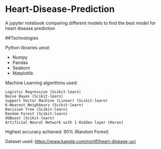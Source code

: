 # Heart-Disease-Prediction
A jupyter notebook comparing different models to find the best model for heart disease prediction

##Technologies

Python libraries uesd:
    
  - Numpy
  - Pandas
  - Seaborn
  - Matplotlib
    
    

Machine Learning algorithms used:

    Logistic Regression (Scikit-learn)
    Naive Bayes (Scikit-learn)
    Support Vector Machine (Linear) (Scikit-learn)
    K-Nearest Neighbours (Scikit-learn)
    Decision Tree (Scikit-learn)
    Random Forest (Scikit-learn)
    XGBoost (Scikit-learn)
    Artificial Neural Network with 1 Hidden layer (Keras)

Highest accuracy achieved: 90% (Random Forest)

Dataset used: https://www.kaggle.com/ronitf/heart-disease-uci
